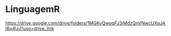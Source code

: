 # LinguagemR

https://drive.google.com/drive/folders/1MGKyQwpqFJ3iMdzQnVNwcUXqJAtBx4UJ?usp=drive_link 
